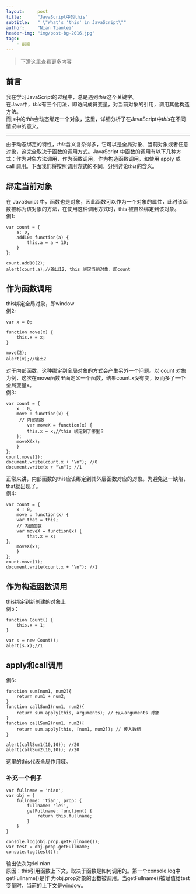 ```yaml
---
layout:     post
title:      "JavaScript中的this"
subtitle:   " \"What's 'this' in JavaScript\""
author:     "Nian Tianlei"
header-img: "img/post-bg-2016.jpg"
tags:
    - 前端
---
```


> 下滑这里查看更多内容

## 前言

我在学习JavaScript的过程中，总是遇到*this*这个关键字。    
在Java中，*this*有三个用法，即访问成员变量，对当前对象的引用，调用其他构造方法。    
而js中的*this*会动态绑定一个对象，这里，详细分析了在JavaScript中*this*在不同情况中的意义。


---

由于动态绑定的特性，*this*含义复杂得多，它可以是全局对象、当前对象或者任意对象，这完全取决于函数的调用方式。JavaScript 中函数的调用有以下几种方式：作为对象方法调用，作为函数调用，作为构造函数调用，和使用 apply 或 call 调用。下面我们将按照调用方式的不同，分别讨论*this*的含义。
## 绑定当前对象
在 JavaScript 中，函数也是对象，因此函数可以作为一个对象的属性，此时该函数被称为该对象的方法，在使用这种调用方式时，this 被自然绑定到该对象。    
例1:    

    var count = {
        a: 0,
	    add10: function(a) {
	        this.a = a + 10;
	    }
	};

	count.add10(2);
	alert(count.a);//输出12, this 绑定当前对象，即count

## 作为函数调用
this绑定全局对象，即window    
例2:    

    var x = 0;

	function move(x) { 
	    this.x = x; 
	} 

	move(2);
	alert(x);//输出2    

对于内部函数，这种绑定到全局对象的方式会产生另外一个问题。以 count 对象为例，这次在move函数里面定义一个函数，结果count.x没有变，反而多了一个全局变量x。    
例3:  

	var count = { 
	    x : 0, 
	    move : function(x) { 
	     // 内部函数
	        var moveX = function(x) { 
	        this.x = x;//this 绑定到了哪里？
	    }; 
	    moveX(x); 
        } 
    }; 
    count.move(1); 
    document.write(count.x + "\n"); //0 
    document.write(x + "\n"); //1 

正常来讲，内部函数的this应该绑定到其外层函数对应的对象。为避免这一缺陷，that就出现了。    
例4:   

	var count = { 
	    x : 0, 
	    move : function(x) { 
		var that = this;
    	// 内部函数
    	var moveX = function(x) { 
    	    that.x = x;
   	};
	    moveX(x); 
	    } 
	}; 
	count.move(1); 
	document.write(count.x + "\n"); //1

## 作为构造函数调用
this绑定到新创建的对象上    
例5：   

	function Count() {
	    this.x = 1;
	}

	var s = new Count();
	alert(s.x);//1

## apply和call调用
例6:    

	function sum(num1, num2){
		return num1 + num2;
	}
	function callSum1(num1, num2){
		return sum.apply(this, arguments); // 传入arguments 对象
	}
	function callSum2(num1, num2){
		return sum.apply(this, [num1, num2]); // 传入数组
	}
		
	alert(callSum1(10,10)); //20
	alert(callSum2(10,10)); //20

这里的this代表全局作用域。  
### 补充一个例子
	var fullname = 'nian';
	var obj = {
		fullname: 'tian', prop: {
			fullname: 'lei', 
			getFullname: function() {
				return this.fullname;
			}
		}
	}

	console.log(obj.prop.getFullname());
	var test = obj.prop.getFullname;
	console.log(test());

输出依次为:lei nian  
原因：this引用函数上下文，取决于函数是如何调用的。第一个console.log中getFullname()是作
为obj.prop对象的函数被调用。当getFullname()被赋值给test变量时，当前的上下文是window。